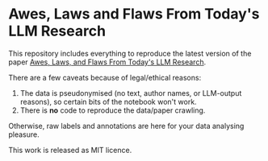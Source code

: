 # Awes, Laws and Flaws From Today's LLM Research


This repository includes everything to reproduce the latest version of the paper [Awes, Laws, and Flaws From Today's LLM Research](https://www.arxiv.org/abs/2408.15409). 

There are a few caveats because of legal/ethical reasons:
1. The data is pseudonymised (no text, author names, or LLM-output reasons), so certain bits of the notebook won't work.
2. There is **no** code to reproduce the data/paper crawling.

Otherwise, raw labels and annotations are here for your data analysing pleasure.


This work is released as MIT licence.